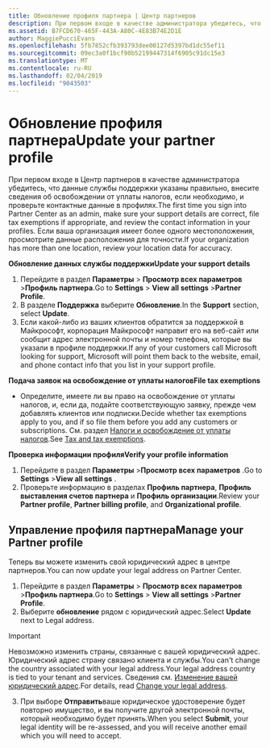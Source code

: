 ```yaml
---
title: Обновление профиля партнера | Центр партнеров
description: При первом входе в качестве администратора убедитесь, что данные службы поддержки указаны правильно, внесите сведения об освобождении от уплаты налогов, если необходимо, и проверьте контактные данные в профилях.
ms.assetid: B7FCD670-465F-443A-A80C-4E83B74E2D1E
author: MaggiePucciEvans
ms.openlocfilehash: 5fb7852cfb393793dee00127d5397bd1dc55ef11
ms.sourcegitcommit: 09ec3a0f1bcf90b52199447314f6905c91dc15e3
ms.translationtype: MT
ms.contentlocale: ru-RU
ms.lasthandoff: 02/04/2019
ms.locfileid: "9043503"
---
```

# <a name="update-your-partner-profile"></a><span data-ttu-id="68629-103">Обновление профиля партнера</span><span class="sxs-lookup"><span data-stu-id="68629-103">Update your partner profile</span></span>


<span data-ttu-id="68629-104">При первом входе в Центр партнеров в качестве администратора убедитесь, что данные службы поддержки указаны правильно, внесите сведения об освобождении от уплаты налогов, если необходимо, и проверьте контактные данные в профилях.</span><span class="sxs-lookup"><span data-stu-id="68629-104">The first time you sign into Partner Center as an admin, make sure your support details are correct, file tax exemptions if appropriate, and review the contact information in your profiles.</span></span> <span data-ttu-id="68629-105">Если ваша организация имеет более одного местоположения, просмотрите данные расположения для точности.</span><span class="sxs-lookup"><span data-stu-id="68629-105">If your organization has more than one location, review your location data for accuracy.</span></span>

**<span data-ttu-id="68629-106">Обновление данных службы поддержки</span><span class="sxs-lookup"><span data-stu-id="68629-106">Update your support details</span></span>**

1.  <span data-ttu-id="68629-107">Перейдите в раздел **Параметры** &gt; **Просмотр всех параметров** &gt;**Профиль партнера**.</span><span class="sxs-lookup"><span data-stu-id="68629-107">Go to **Settings** &gt; **View all settings** &gt;**Partner Profile**.</span></span>
2.  <span data-ttu-id="68629-108">В разделе **Поддержка** выберите **Обновление**.</span><span class="sxs-lookup"><span data-stu-id="68629-108">In the **Support** section, select **Update**.</span></span>
3.  <span data-ttu-id="68629-109">Если какой-либо из ваших клиентов обратится за поддержкой в Майкрософт, корпорация Майкрософт направит его на веб-сайт или сообщит адрес электронной почты и номер телефона, которые вы указали в профиле поддержки.</span><span class="sxs-lookup"><span data-stu-id="68629-109">If any of your customers call Microsoft looking for support, Microsoft will point them back to the website, email, and phone contact info that you list in your support profile.</span></span>

**<span data-ttu-id="68629-110">Подача заявок на освобождение от уплаты налогов</span><span class="sxs-lookup"><span data-stu-id="68629-110">File tax exemptions</span></span>**

-   <span data-ttu-id="68629-111">Определите, имеете ли вы право на освобождение от уплаты налогов, и, если да, подайте соответствующую заявку, прежде чем добавлять клиентов или подписки.</span><span class="sxs-lookup"><span data-stu-id="68629-111">Decide whether tax exemptions apply to you, and if so file them before you add any customers or subscriptions.</span></span> <span data-ttu-id="68629-112">См. раздел [Налоги и освобождение от уплаты налогов](tax-and-tax-exemptions.md).</span><span class="sxs-lookup"><span data-stu-id="68629-112">See [Tax and tax exemptions](tax-and-tax-exemptions.md).</span></span>

**<span data-ttu-id="68629-113">Проверка информации профиля</span><span class="sxs-lookup"><span data-stu-id="68629-113">Verify your profile information</span></span>**

1.  <span data-ttu-id="68629-114">Перейдите в раздел **Параметры** &gt;**Просмотр всех параметров** .</span><span class="sxs-lookup"><span data-stu-id="68629-114">Go to **Settings** &gt;**View all settings** .</span></span> 
2.  <span data-ttu-id="68629-115">Проверьте информацию в разделах **Профиль партнера**, **Профиль выставления счетов партнера** и **Профиль организации**.</span><span class="sxs-lookup"><span data-stu-id="68629-115">Review your **Partner profile**, **Partner billing profile**, and **Organizational profile**.</span></span>

## <a name="manage-your-partner-profile"></a><span data-ttu-id="68629-116">Управление профиля партнера</span><span class="sxs-lookup"><span data-stu-id="68629-116">Manage your Partner profile</span></span> 

<span data-ttu-id="68629-117">Теперь вы можете изменить свой юридический адрес в центре партнеров.</span><span class="sxs-lookup"><span data-stu-id="68629-117">You can now update your legal address on Partner Center.</span></span>

1. <span data-ttu-id="68629-118">Перейдите в раздел **Параметры** &gt; **Просмотр всех параметров** &gt;**Профиль партнера**.</span><span class="sxs-lookup"><span data-stu-id="68629-118">Go to **Settings** &gt; **View all settings** &gt;**Partner Profile**.</span></span>
2. <span data-ttu-id="68629-119">Выберите **обновление** рядом с юридический адрес.</span><span class="sxs-lookup"><span data-stu-id="68629-119">Select **Update** next to Legal address.</span></span> 

>[!Important]
><span data-ttu-id="68629-120">Невозможно изменить страны, связанные с вашей юридический адрес. Юридический адрес страну связано клиента и службы.</span><span class="sxs-lookup"><span data-stu-id="68629-120">You can't change the country associated with your legal address.Your legal address country is tied to your tenant and services.</span></span> <span data-ttu-id="68629-121">Сведения см. [Изменение вашей юридический адрес](https://docs.microsoft.com/office365/admin/manage/change-address-contact-and-more?view=o365-worldwide).</span><span class="sxs-lookup"><span data-stu-id="68629-121">For details, read [Change your legal address](https://docs.microsoft.com/office365/admin/manage/change-address-contact-and-more?view=o365-worldwide).</span></span>

3. <span data-ttu-id="68629-122">При выборе **Отправить**ваше юридическое удостоверение будет повторно имущество, и вы получите другой электронной почты, который необходимо будет принять.</span><span class="sxs-lookup"><span data-stu-id="68629-122">When you select **Submit**, your legal identity will be re-assessed, and you will receive another email which you will need to accept.</span></span>



 



